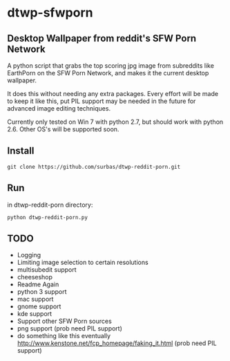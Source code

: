 dtwp-sfwporn
===================

## Desktop Wallpaper from reddit's SFW Porn Network ##

A python script that grabs the top scoring jpg image from subreddits like EarthPorn on the SFW Porn Network, and 
makes it the current desktop wallpaper.

It does this without needing any extra packages. Every effort will be made to keep it like this, put PIL support may be 
needed in the future for advanced image editing techniques.

Currently only tested on Win 7 with python 2.7, but should work with python 2.6. Other OS's will be supported soon.

Install
-------

    git clone https://github.com/surbas/dtwp-reddit-porn.git

Run
---
in dtwp-reddit-porn directory:

    python dtwp-reddit-porn.py

TODO
----
* Logging
* Limiting image selection to certain resolutions
* multisubedit support
* cheeseshop
* Readme Again
* python 3 support
* mac support
* gnome support
* kde support
* Support other SFW Porn sources
* png support (prob need PIL support)
* do something like this eventually http://www.kenstone.net/fcp_homepage/faking_it.html (prob need PIL support)

